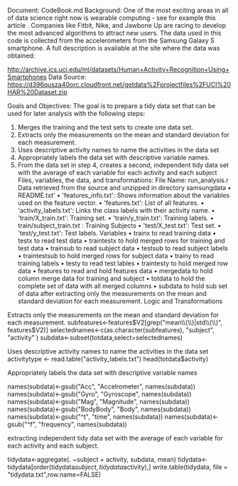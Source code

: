 Document: CodeBook.md
Background:
One of the most exciting areas in all of data science right now is wearable computing - see for example this article . Companies like Fitbit, Nike, and Jawbone Up are racing to develop the most advanced algorithms to attract new users. The data used in this code is collected from the accelerometers from the Samsung Galaxy S smartphone. A full description is available at the site where the data was obtained: 

http://archive.ics.uci.edu/ml/datasets/Human+Activity+Recognition+Using+Smartphones 
Data Source:
https://d396qusza40orc.cloudfront.net/getdata%2Fprojectfiles%2FUCI%20HAR%20Dataset.zip 

Goals and Objectives:
The goal is to prepare a tidy data set that can be used for later analysis with the following steps:
1.	Merges the training and the test sets to create one data set.
2.	Extracts only the measurements on the mean and standard deviation for each measurement. 
3.	Uses descriptive activity names to name the activities in the data set
4.	Appropriately labels the data set with descriptive variable names. 
5.	From the data set in step 4, creates a second, independent tidy data set with the average of each variable for each activity and each subject
Files, variables, the data, and transformations:
File Name: run_analysis.r
Data retrieved from the source and unzipped in directory samsungdata
•	README.txt'
•	'features_info.txt': Shows information about the variables used on the feature vector.
•	'features.txt': List of all features.
•	'activity_labels.txt': Links the class labels with their activity name.
•	'train/X_train.txt': Training set.
•	'train/y_train.txt': Training labels.
•	train/subject_train.txt : Training Subjects
•	'test/X_test.txt': Test set.
•	'test/y_test.txt': Test labels.
Variables
•	trainx to read training data
•	testx to read test data
•	traintestx to hold merged rows for training and test data
•	trainsub to read subject data
•	testsub to read subject labels
•	traintestsub to hold merged rows for subject data
•	trainy to read training labels
•	testy to read test lables
•	traintesty to hold merged row data
•	features to read and hold features data
•	mergedata to hold column merge data for training and subject
•	totdata to hold the complete set of data with all merged columns
•	subdata to hold sub set of data after extracting only the measurements on the mean and standard deviation for each measurement.
Logic and Transformations

Extracts only the measurements on the mean and standard deviation for each measurement. 
subfeatures<-features$V2[grep("mean\\(\\)|std\\(\\)", features$V2)]
selectednames<-c(as.character(subfeatures), "subject", "activity" )
subdata<-subset(totdata,select=selectednames)

Uses descriptive activity names to name the activities in the data set
activitytype <- read.table("activity_labels.txt")
head(totdata$activity)

Appropriately labels the data set with descriptive variable names

names(subdata)<-gsub("Acc", "Accelrometer", names(subdata))
names(subdata)<-gsub("Gyro", "Gyroscope", names(subdata))
names(subdata)<-gsub("Mag", "Magnitude", names(subdata))
names(subdata)<-gsub("BodyBody", "Body", names(subdata))
names(subdata)<-gsub("^t", "time", names(subdata))
names(subdata)<-gsub("^f", "frequency", names(subdata))

extracting independent tidy data set with the average of each variable for each activity and each subject.

tidydata<-aggregate(. ~subject + activity, subdata, mean)
tidydata<-tidydata[order(tidydata$subject,tidydata$activity),]
write.table(tidydata, file = "tidydata.txt",row.name=FALSE)
